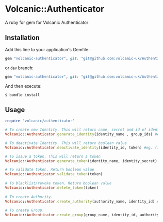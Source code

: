 # Volcanic::Authenticator

A ruby for gem for Volcanic Authenticator

## Installation

Add this line to your application's Gemfile:


```ruby
gem "volcanic-authenticator", git: "git@github.com:volcanic-uk/Authenticator-ruby-gem.git"
```

or `dev` branch:

```ruby
gem "volcanic-authenticator", git: "git@github.com:volcanic-uk/Authenticator-ruby-gem.git" , branch: 'dev'
```

And then execute:

    $ bundle install

## Usage

```ruby
require 'volcanic/authenticator'

# To create new Identity. This will return name, secret and id of identity.
Volcanic::Authenticator.generate_identity(identity_name , group_ids) #eg. ('new_identity', [1,2])

# To deactivate Identity. This will return boolean value
Volcanic::Authenticator.deactivate_identity(identity_id, token) #eg. (1, 'qwertyuio1234567890.Bioasdknji029837y4rb')

# To issue a token. This will return a token
Volcanic::Authenticator.generate_token(identity_name, identity_secret) #eg. ('new_identity', 'qwertyuio1234567890')

# To validate token. Return boolean value
Volcanic::Authenticator.validate_token(token) 
 
# To blacklist/revoke token. Return boolean value
Volcanic::Authenticator.delete_token(token)
 
# To create Authority.
Volcanic::Authenticator.create_authority(authority_name, identity_id) #eg. ('new_authority', 1)
 
# To create Group.
Volcanic::Authenticator.create_group(group_name, identity_id, authority_ids) #eg. ('new_group', 1, [1,2])
```